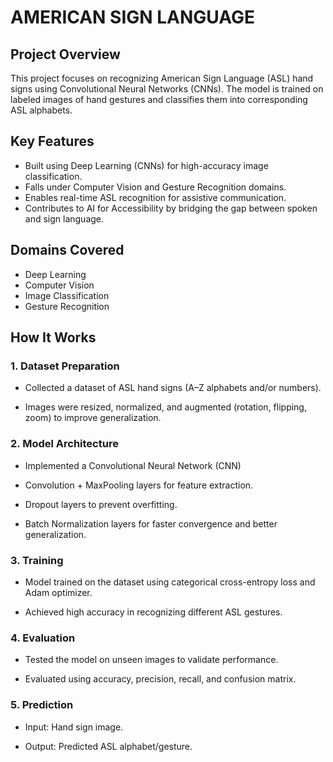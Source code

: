 # AMERICAN SIGN LANGUAGE

## Project Overview

This project focuses on recognizing American Sign Language (ASL) hand signs using Convolutional Neural Networks (CNNs). The model is trained on labeled images of hand gestures and classifies them into corresponding ASL alphabets.

## Key Features

- Built using Deep Learning (CNNs) for high-accuracy image classification.
- Falls under Computer Vision and Gesture Recognition domains.
- Enables real-time ASL recognition for assistive communication.
- Contributes to AI for Accessibility by bridging the gap between spoken and sign language.

## Domains Covered

- Deep Learning
- Computer Vision
- Image Classification
- Gesture Recognition

## How It Works

### 1. Dataset Preparation

- Collected a dataset of ASL hand signs (A–Z alphabets and/or numbers).

- Images were resized, normalized, and augmented (rotation, flipping, zoom) to improve generalization.

### 2. Model Architecture

- Implemented a Convolutional Neural Network (CNN)

- Convolution + MaxPooling layers for feature extraction.

- Dropout layers to prevent overfitting.

- Batch Normalization layers for faster convergence and better generalization.

### 3. Training

- Model trained on the dataset using categorical cross-entropy loss and Adam optimizer.

- Achieved high accuracy in recognizing different ASL gestures.

### 4. Evaluation

- Tested the model on unseen images to validate performance.

- Evaluated using accuracy, precision, recall, and confusion matrix.

### 5. Prediction

- Input: Hand sign image.

- Output: Predicted ASL alphabet/gesture.
